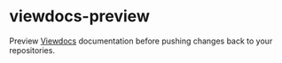 # viewdocs-preview

Preview [Viewdocs](http://viewdocs.io/) documentation before pushing changes
back to your repositories.
